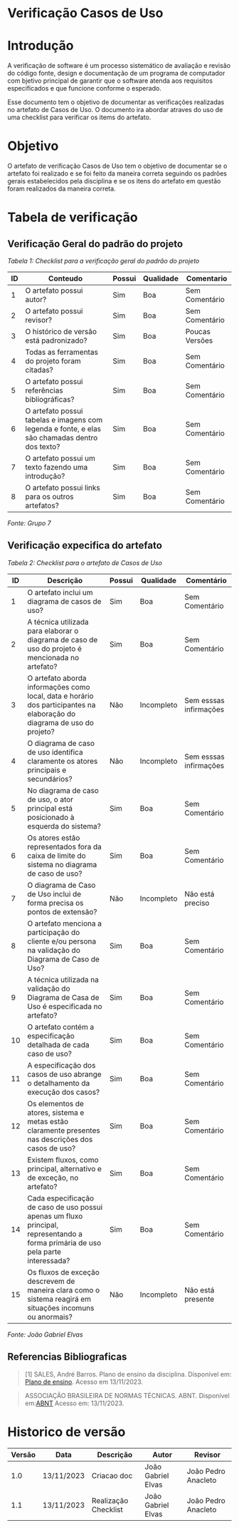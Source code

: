 # Verificação Casos de Uso

# Introdução
A verificação de software é um processo sistemático de avaliação e revisão do código fonte, design e documentação de um programa de computador com bjetivo principal de garantir que o software atenda aos requisitos especificados e que funcione conforme o esperado. 

Esse documento tem o objetivo de documentar as verificações realizadas no artefato de Casos de Uso. O documento ira abordar atraves do uso de uma checklist para verificar os items do artefato.

# Objetivo

O artefato de verificação Casos de Uso tem o objetivo de documentar se o artefato foi realizado e se foi feito da maneira correta seguindo os padrões gerais estabelecidos pela disciplina e se os itens do artefato em questão foram realizados da maneira correta.

# Tabela de verificação

## Verificação Geral do padrão do projeto

*Tabela 1: Checklist para a verificação geral do padrão do projeto*

| ID | Conteudo                                                                                      | Possui | Qualidade | Comentario |
|----|-----------------------------------------------------------------------------------------------|--------|-----------|------------|
| 1  | O artefato possui autor?                                                                      |     Sim   |        Boa   |        Sem Comentário    |
| 2  | O artefato possui revisor?                                                                    |  Sim      |   Boa        |   Sem Comentário        |
| 3  | O histórico de versão está padronizado?                                                       |  Sim      | Boa          |       Poucas Versões     |
| 4  | Todas as ferramentas do projeto foram citadas?                                                |   Sim      |   Boa        |   Sem Comentário        |
| 5  | O artefato possui referências bibliográficas?                                                 |   Sim      |   Boa        |   Sem Comentário        |
| 6  | O artefato possui tabelas e imagens com legenda e fonte, e elas são chamadas dentro dos texto? |   Sim      |   Boa        |   Sem Comentário        |
| 7  | O artefato possui um texto fazendo uma introdução?                                            |  Sim      |   Boa        |   Sem Comentário        |
| 8  | O artefato possui links para os outros artefatos?                                            |  Sim      |   Boa        |   Sem Comentário        |

*Fonte: Grupo 7*

## Verificação expecifica do artefato

*Tabela 2: Checklist para o artefato de Casos de Uso*

| ID | Descrição | Possui | Qualidade | Comentário |
|----|-----------|--------|-----------|------------|
| 1  | O artefato inclui um diagrama de casos de uso? | Sim | Boa | Sem Comentário |
| 2  | A técnica utilizada para elaborar o diagrama de caso de uso do projeto é mencionada no artefato? | Sim | Boa | Sem Comentário |
| 3  | O artefato aborda informações como local, data e horário dos participantes na elaboração do diagrama de uso do projeto? | Não | Incompleto | Sem esssas infirmações |
| 4  | O diagrama de caso de uso identifica claramente os atores principais e secundários? |  Não | Incompleto | Sem esssas infirmações |
| 5  | No diagrama de caso de uso, o ator principal está posicionado à esquerda do sistema? |Sim | Boa | Sem Comentário |
| 6  | Os atores estão representados fora da caixa de limite do sistema no diagrama de caso de uso? | Sim | Boa | Sem Comentário |
| 7  | O diagrama de Caso de Uso inclui de forma precisa os pontos de extensão? | Não | Incompleto | Não está preciso |
| 8  | O artefato menciona a participação do cliente e/ou persona na validação do Diagrama de Caso de Uso? | Sim | Boa | Sem Comentário |
| 9  | A técnica utilizada na validação do Diagrama de Casa de Uso é especificada no artefato? | Sim | Boa | Sem Comentário |
| 10 | O artefato contém a especificação detalhada de cada caso de uso? |Sim | Boa | Sem Comentário |
| 11 | A especificação dos casos de uso abrange o detalhamento da execução dos casos? | Sim | Boa | Sem Comentário |
| 12 | Os elementos de atores, sistema e metas estão claramente presentes nas descrições dos casos de uso? | Sim | Boa | Sem Comentário |
| 13 | Existem fluxos, como principal, alternativo e de exceção, no artefato? | Sim | Boa | Sem Comentário |
| 14 | Cada especificação de caso de uso possui apenas um fluxo principal, representando a forma primária de uso pela parte interessada? | Sim | Boa | Sem Comentário |caminhos alternativos ao fluxo principal de forma adequada? | | | - |
| 15 | Os fluxos de exceção descrevem de maneira clara como o sistema reagirá em situações incomuns ou anormais? |  Não | Incompleto | Não está presente |

*Fonte: João Gabriel Elvas*

## Referencias Bibliograficas

> [1] SALES, André Barros. Plano de ensino da disciplina. Disponível em: [Plano de ensino](https://aprender3.unb.br/pluginfile.php/2692699/mod_resource/content/34/Plano_de_Ensino%20RE%20022023%20Turma%202.pdf ). Acesso em 13/11/2023.

> ASSOCIAÇÃO BRASILEIRA DE NORMAS TÉCNICAS. ABNT. Disponível em:[ABNT](https://www.abnt.org.br/) Acesso em: 13/11/2023.

# Historico de versão

| Versão | Data       | Descrição   | Autor               | Revisor |
|--------|------------|-------------|---------------------|---------|
| 1.0    | 13/11/2023 | Criacao doc | João Gabriel Elvas  | João Pedro Anacleto  |
| 1.1    | 13/11/2023 | Realização Checklist | João Gabriel Elvas  | João Pedro Anacleto  |

